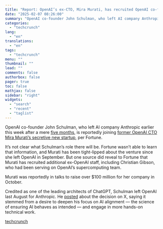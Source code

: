 ```yaml
---
title: "Report: OpenAI’s ex-CTO, Mira Murati, has recruited OpenAI co-founder John Schulman"
date: "2025-02-07 08:26:00"
summary: "OpenAI co-founder John Schulman, who left AI company Anthropic earlier this week after a mere five months, is reportedly joining former OpenAI CTO Mira Murati’s secretive new startup, per Fortune. It’s not clear what Schulman’s role there will be. Fortune wasn’t able to learn that information, and Murati has been..."
categories:
  - "techcrunch"
lang:
  - "en"
translations:
  - "en"
tags:
  - "techcrunch"
menu: ""
thumbnail: ""
lead: ""
comments: false
authorbox: false
pager: true
toc: false
mathjax: false
sidebar: "right"
widgets:
  - "search"
  - "recent"
  - "taglist"
---
```


OpenAI co-founder John Schulman, who left AI company Anthropic earlier this week after a mere [five months](https://techcrunch.com/2025/02/06/openai-co-founder-john-schulman-leaves-anthropic-after-just-five-months/), is reportedly joining [former OpenAI CTO Mira Murati’s secretive new startup](https://techcrunch.com/2025/02/06/openai-co-founder-john-schulman-leaves-anthropic-after-just-five-months/), per Fortune.

It’s not clear what Schulman’s role there will be. Fortune wasn’t able to learn that information, and Murati has been tight-lipped about the venture since she left OpenAI in September. But one source did reveal to Fortune that Murati has recruited additional ex-OpenAI staff, including Christian Gibson, who had been serving on OpenAI’s supercomputing team.

Murati was reportedly in talks to raise over $100 million for her company in October.

Credited as one of the leading architects of ChatGPT, Schulman left OpenAI last August for Anthropic. He [posted](https://techcrunch.com/2024/08/05/openai-co-founder-leaves-for-anthropic/) about the decision on X, saying it stemmed from a desire to deepen his focus on AI alignment — the science of ensuring AI behaves as intended — and engage in more hands-on technical work.

[techcrunch](https://techcrunch.com/2025/02/06/report-openais-ex-cto-mira-murati-has-recruited-openai-co-founder-john-schulman/)
